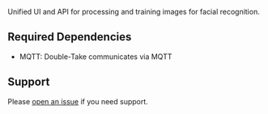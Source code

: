 Unified UI and API for processing and training images for facial recognition.

## Required Dependencies
- MQTT: Double-Take communicates via MQTT

## Support
Please [open an issue](https://github.com/jakowenko/double-take/issues/new/choose) if you need support.